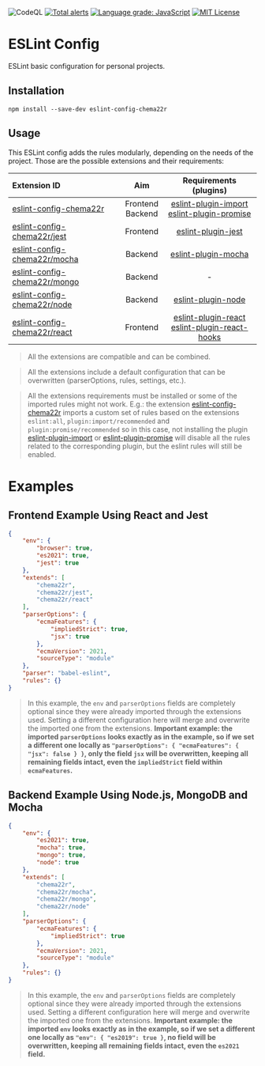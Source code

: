 ![CodeQL](https://github.com/Chema22R/eslint-config/workflows/CodeQL/badge.svg)
[![Total alerts](https://img.shields.io/lgtm/alerts/g/Chema22R/eslint-config.svg?logo=lgtm&logoWidth=18)](https://lgtm.com/projects/g/Chema22R/eslint-config/alerts/)
[![Language grade: JavaScript](https://img.shields.io/lgtm/grade/javascript/g/Chema22R/eslint-config.svg?logo=lgtm&logoWidth=18)](https://lgtm.com/projects/g/Chema22R/eslint-config/context:javascript)
[![MIT License](https://camo.githubusercontent.com/d59450139b6d354f15a2252a47b457bb2cc43828/68747470733a2f2f696d672e736869656c64732e696f2f6e706d2f6c2f7365727665726c6573732e737667)](LICENSE)

# ESLint Config

ESLint basic configuration for personal projects.


## Installation

```
npm install --save-dev eslint-config-chema22r
```


## Usage

This ESLint config adds the rules modularly, depending on the needs of the project. Those are the possible extensions and their requirements:

| Extension ID | Aim | Requirements (plugins) |
|:-------------|:------------:|:-----------------------:|
| [eslint-config-chema22r](./index.js) | Frontend <br/> Backend | [eslint-plugin-import](https://www.npmjs.com/package/eslint-plugin-import) <br/> [eslint-plugin-promise](https://www.npmjs.com/package/eslint-plugin-promise) |
| [eslint-config-chema22r/jest](./jest.js) | Frontend | [eslint-plugin-jest](https://www.npmjs.com/package/eslint-plugin-jest) |
| [eslint-config-chema22r/mocha](./mocha.js) | Backend | [eslint-plugin-mocha](https://www.npmjs.com/package/eslint-plugin-mocha) |
| [eslint-config-chema22r/mongo](./mongo.js) | Backend | - |
| [eslint-config-chema22r/node](./node.js) | Backend | [eslint-plugin-node](https://www.npmjs.com/package/eslint-plugin-node) |
| [eslint-config-chema22r/react](./react.js) | Frontend | [eslint-plugin-react](https://www.npmjs.com/package/eslint-plugin-react) <br/> [eslint-plugin-react-hooks](https://www.npmjs.com/package/eslint-plugin-react-hooks) |

> All the extensions are compatible and can be combined.

> All the extensions include a default configuration that can be overwritten (parserOptions, rules, settings, etc.).

> All the extensions requirements must be installed or some of the imported rules might not work. E.g.: the extension [eslint-config-chema22r](./index.js) imports a custom set of rules based on the extensions `eslint:all`, `plugin:import/recommended` and `plugin:promise/recommended` so in this case, not installing the plugin [eslint-plugin-import](https://www.npmjs.com/package/eslint-plugin-import) or [eslint-plugin-promise](https://www.npmjs.com/package/eslint-plugin-promise) will disable all the rules related to the corresponding plugin, but the eslint rules will still be enabled.


# Examples

## Frontend Example Using React and Jest

```json
{
    "env": {
        "browser": true,
        "es2021": true,
        "jest": true
    },
    "extends": [
        "chema22r",
        "chema22r/jest",
        "chema22r/react"
    ],
    "parserOptions": {
        "ecmaFeatures": {
            "impliedStrict": true,
            "jsx": true
        },
        "ecmaVersion": 2021,
        "sourceType": "module"
    },
    "parser": "babel-eslint",
    "rules": {}
}
```

> In this example, the `env` and `parserOptions` fields are completely optional since they were already imported through the extensions used. Setting a different configuration here will merge and overwrite the imported one from the extensions. **Important example: the imported `parserOptions` looks exactly as in the example, so if we set a different one locally as `"parserOptions": { "ecmaFeatures": { "jsx": false } }`, only the field `jsx` will be overwritten, keeping all remaining fields intact, even the `impliedStrict` field within `ecmaFeatures`.**

## Backend Example Using Node.js, MongoDB and Mocha

```json
{
    "env": {
        "es2021": true,
        "mocha": true,
        "mongo": true,
        "node": true
    },
    "extends": [
        "chema22r",
        "chema22r/mocha",
        "chema22r/mongo",
        "chema22r/node"
    ],
    "parserOptions": {
        "ecmaFeatures": {
            "impliedStrict": true
        },
        "ecmaVersion": 2021,
        "sourceType": "module"
    },
    "rules": {}
}
```

> In this example, the `env` and `parserOptions` fields are completely optional since they were already imported through the extensions used. Setting a different configuration here will merge and overwrite the imported one from the extensions. **Important example: the imported `env` looks exactly as in the example, so if we set a different one locally as `"env": { "es2019": true }`, no field will be overwritten, keeping all remaining fields intact, even the `es2021` field.**
